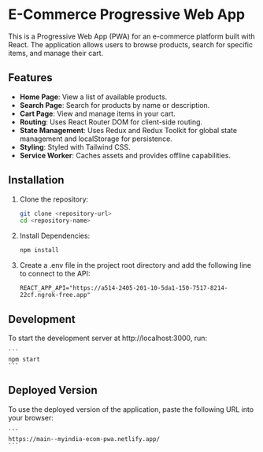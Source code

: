 # E-Commerce Progressive Web App

This is a Progressive Web App (PWA) for an e-commerce platform built with React. The application allows users to browse products, search for specific items, and manage their cart.

## Features

- **Home Page**: View a list of available products.
- **Search Page**: Search for products by name or description.
- **Cart Page**: View and manage items in your cart.
- **Routing**: Uses React Router DOM for client-side routing.
- **State Management**: Uses Redux and Redux Toolkit for global state management and localStorage for persistence.
- **Styling**: Styled with Tailwind CSS.
- **Service Worker**: Caches assets and provides offline capabilities.

## Installation

1. Clone the repository:

   ```sh
   git clone <repository-url>
   cd <repository-name>
   ```
2. Install Dependencies:
    ```sh
    npm install
    ```
3. Create a .env file in the project root directory and add the following line to connect to the API:

    ```
    REACT_APP_API="https://a514-2405-201-10-5da1-150-7517-8214-22cf.ngrok-free.app"
    ```

## Development

To start the development server at http://localhost:3000, run:

    ```
    npm start
    ```

## Deployed Version

To use the deployed version of the application, paste the following URL into your browser:

    ```
    https://main--myindia-ecom-pwa.netlify.app/
    ```